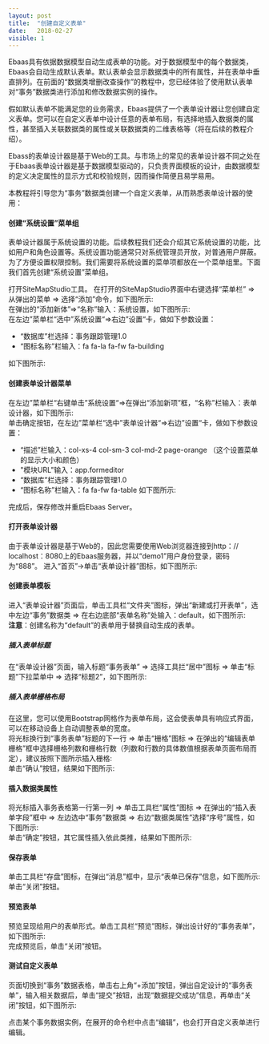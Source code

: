 ```yaml
---
layout: post
title:  "创建自定义表单"
date:   2018-02-27
visible: 1
---
```


Ebaas具有依据数据模型自动生成表单的功能。对于数据模型中的每个数据类，Ebaas会自动生成默认表单。默认表单会显示数据类中的所有属性，并在表单中垂直排列。在前面的“数据类增删改查操作”的教程中，您已经体验了使用默认表单对“事务”数据类进行添加和修改数据实例的操作。

假如默认表单不能满足您的业务需求，Ebaas提供了一个表单设计器让您创建自定义表单。您可以在自定义表单中设计任意的表单布局，有选择地插入数据类的属性，甚至插入关联数据类的属性或关联数据类的二维表格等（将在后续的教程介绍）。

Ebass的表单设计器是基于Web的工具。与市场上的常见的表单设计器不同之处在于Ebaas表单设计器是基于数据模型驱动的，只负责界面模板的设计，由数据模型的定义决定属性的显示方式和校验规则，因而操作简便且易学易用。

本教程将引导您为“事务”数据类创建一个自定义表单，从而熟悉表单设计器的使用：

#### 创建“系统设置”菜单组

表单设计器属于系统设置的功能。后续教程我们还会介绍其它系统设置的功能，比如用户和角色设置等。系统设置功能通常只对系统管理员开放，对普通用户屏蔽。为了方便设置权限控制。我们需要将系统设置的菜单项都放在一个菜单组里。下面我们首先创建“系统设置”菜单组。

打开SiteMapStudio工具。 在打开的SiteMapStudio界面中右键选择“菜单栏” => 从弹出的菜单 => 选择“添加”命令，如下图所示: 
<img src="{{'/assets/img/2018-2-26-创建自定义表单1.png' | prepend: site.baseurl }}" alt=""><br>
在弹出的“添加新体”=>“名称”输入：系统设置，如下图所示: 
<img src="{{'/assets/img/2018-2-26-创建自定义表单2.png' | prepend: site.baseurl }}" alt=""><br>
在左边”菜单栏“选中”系统设置“=>右边”设置“卡，做如下参数设置：<br>
* “数据库”栏选择：事务跟踪管理1.0
* “图标名称”栏输入：fa fa-la fa-fw fa-building

如下图所示: 
<img src="{{'/assets/img/2018-2-26-创建自定义表单3.png' | prepend: site.baseurl }}" alt=""><br>

#### 创建表单设计器菜单

在左边”菜单栏“右键单击”系统设置“=>在弹出“添加新项”框，“名称”栏输入：表单设计器，如下图所示: 
<img src="{{'/assets/img/2018-2-26-创建自定义表单4.png' | prepend: site.baseurl }}" alt=""><br>
单击确定按钮，在左边”菜单栏“选中”表单设计器“=>右边”设置“卡，做如下参数设置：<br>
* “描述”栏输入：col-xs-4 col-sm-3 col-md-2 page-orange （这个设置菜单的显示大小和颜色）
* "模块URL"输入：app.formeditor
* “数据库”栏选择：事务跟踪管理1.0
* “图标名称”栏输入：fa fa-fw fa-table
如下图所示: 
<img src="{{'/assets/img/2018-2-26-创建自定义表单5.png' | prepend: site.baseurl }}" alt=""><br>

完成后，保存修改并重启Ebaas Server。

#### 打开表单设计器

由于表单设计器是基于Web的，因此您需要使用Web浏览器连接到http：// localhost：8080上的Ebaas服务器，并以“demo1”用户身份登录，密码为“888”。
进入“首页”→单击“表单设计器”图标，如下图所示: 
<img src="{{'/assets/img/2018-2-26-打开自定义表单.png' | prepend: site.baseurl }}" alt=""><br>

#### 创建表单模板

进入“表单设计器”页面后，单击工具栏“文件夹”图标，弹出“新建或打开表单”，选中左边“事务”数据类 => 在右边底部“表单名称”处输入：default，如下图所示: 
<img src="{{'/assets/img/2018-2-26-打开自定义表单1.png' | prepend: site.baseurl }}" alt=""><br>
<strong>注意</strong>：创建名称为“default”的表单用于替换自动生成的表单。

##### 插入表单标题

在“表单设计器”页面，输入标题“事务表单” => 选择工具拦“居中”图标 => 单击“标题”下拉菜单中 => 选择“标题2”，如下图所示: 
<img src="{{'/assets/img/2018-2-26-打开自定义表单2.png' | prepend: site.baseurl }}" alt=""><br>

##### 插入表单栅格布局

在这里，您可以使用Bootstrap网格作为表单布局，这会使表单具有响应式界面，可以在移动设备上自动调整表单的宽度。<br>
将光标换行到“事务表单”标题的下一行 => 单击“栅格”图标 => 在弹出的“编辑表单栅格”框中选择栅格列数和栅格行数（列数和行数的具体数值根据表单页面布局而定），建议按照下图所示插入栅格: 
<img src="{{'/assets/img/2018-2-26-打开自定义表单3.png' | prepend: site.baseurl }}" alt=""><br>
单击“确认”按钮，结果如下图所示: 
<img src="{{'/assets/img/2018-2-26-打开自定义表单4B.png' | prepend: site.baseurl }}" alt=""><br>

#### 插入数据类属性

将光标插入事务表格第一行第一列 => 单击工具栏“属性”图标 => 在弹出的“插入表单字段”框中 => 左边选中“事务”数据类 => 右边“数据类属性”选择“序号”属性，如下图所示:
<img src="{{'/assets/img/2018-2-26-打开自定义表单6.png' | prepend: site.baseurl }}" alt=""><br>
单击“确定”按钮，其它属性插入依此类推，结果如下图所示: 
<img src="{{'/assets/img/2018-2-26-打开自定义表单7B.png' | prepend: site.baseurl }}" alt=""><br>

#### 保存表单

单击工具栏“存盘”图标，在弹出“消息”框中，显示“表单已保存”信息，如下图所示: 
<img src="{{'/assets/img/2018-2-26-打开自定义表单8B.png' | prepend: site.baseurl }}" alt=""><br>
单击“关闭”按钮。

#### 预览表单

预览呈现给用户的表单形式。单击工具栏“预览”图标，弹出设计好的“事务表单”，如下图所示: 
<img src="{{'/assets/img/2018-2-26-打开自定义表单9B.png' | prepend: site.baseurl }}" alt=""><br>
完成预览后，单击“关闭”按钮。

#### 测试自定义表单

页面切换到“事务”数据表格，单击右上角“+添加”按钮，弹出自定设计的“事务表单”，输入相关数据后，单击“提交”按钮，出现“数据提交成功”信息，再单击“关闭”按钮，如下图所示: 
<img src="{{'/assets/img/2018-2-26-打开自定义表单10B.png' | prepend: site.baseurl }}" alt=""><br>

点击某个事务数据实例，在展开的命令栏中点击“编辑”，也会打开自定义表单进行编辑。


